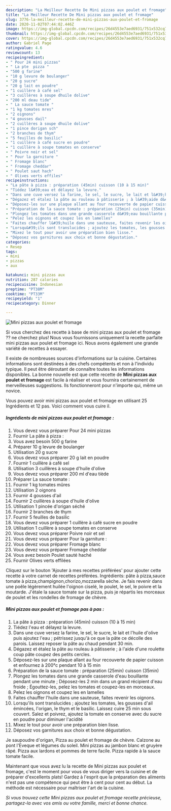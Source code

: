 ```yaml
---
description: "La Meilleur Recette De Mini pizzas aux poulet et fromage"
title: "La Meilleur Recette De Mini pizzas aux poulet et fromage"
slug: 3776-la-meilleur-recette-de-mini-pizzas-aux-poulet-et-fromage
date: 2020-11-02T07:44:02.446Z
image: https://img-global.cpcdn.com/recipes/26d4553e7aed6931/751x532cq70/mini-pizzas-aux-poulet-et-fromage-photo-principale-de-la-recette.jpg
thumbnail: https://img-global.cpcdn.com/recipes/26d4553e7aed6931/751x532cq70/mini-pizzas-aux-poulet-et-fromage-photo-principale-de-la-recette.jpg
cover: https://img-global.cpcdn.com/recipes/26d4553e7aed6931/751x532cq70/mini-pizzas-aux-poulet-et-fromage-photo-principale-de-la-recette.jpg
author: Gabriel Page
ratingvalue: 4.6
reviewcount: 13
recipeingredient:
- " Pour 24 mini pizzas"
- " La pte  pizza "
- "500 g farine"
- "10 g levure de boulanger"
- "20 g sucre"
- "20 g lait en poudre"
- "1 cuillère à café sel"
- "3 cuillères à soupe dhuile dolive"
- "200 ml deau tide"
- " La sauce tomate "
- "1 kg tomates mres"
- "2 oignons"
- "4 gousses dail"
- "2 cuillères à soupe dhuile dolive"
- "1 pince dorigan sch"
- "2 branches de thym"
- "5 feuilles de basilic"
- "1 cuillère à café sucre en poudre"
- "1 cuillère à soupe tomates en conserve"
- " Poivre noir et sel"
- " Pour la garniture "
- " Fromage blanc"
- " Fromage cheddar"
- " Poulet saut hach"
- " Olives verts effiles"
recipeinstructions:
- "La pâte à pizza : préparation (45min) cuisson (10 à 15 min)"
- "Tiédez l&#39;eau et délayez la levure."
- "Dans une cuve versez la farine, le sel, le sucre, le lait et l&#39;huile d&#39;olive puis ajoutez l&#39;eau ; pétrissez jusqu&#39;à ce que la pâte ce décolle des parois. Laissez reposer la pâte au chaud pendant 30 min."
- "Dégazez et étalez la pâte au rouleau à pâtisserie ; à l&#39;aide d&#39;une roulette coup pâte coupez des petits cercles."
- "Déposez-les sur une plaque allant au four recouverte de papier cuisson et enfournez à 200°c pendant 10 à 15 min"
- "Préparation de la sauce tomate : préparation (25min) cuisson (35min)"
- "Plongez les tomates dans une grande casserole d&#39;eau bouillante pendant une minute ; Déposez-les 2 min dans un grand récipient d&#39;eau froide ; Égouttez-les, pelez les tomates et coupez-les en morceaux."
- "Pelez les oignons et coupez les en lamelles"
- "Faites chauffer l&#39;huile dans une sauteuse, faites revenir les oignons."
- "Lorsqu&#39;ils sont translucides ; ajoutez les tomates, les gousses d&#39;ail émincées, l&#39;origan, le thym et le basilic. Laissez cuire 25 min sous couvert. Salez et poivrez, ajoutez la tomate en conserve avec du sucre en poudre pour diminuer l&#39;acidité"
- "Mixez le tout pour avoir une préparation bien lisse."
- "Déposez vos garnitures aux choix et bonne dégustation."
categories:
- Resep
tags:
- mini
- pizzas
- aux

katakunci: mini pizzas aux 
nutrition: 287 calories
recipecuisine: Indonesian
preptime: "PT38M"
cooktime: "PT33M"
recipeyield: "1"
recipecategory: Dinner

---
```



![Mini pizzas aux poulet et fromage](https://img-global.cpcdn.com/recipes/26d4553e7aed6931/751x532cq70/mini-pizzas-aux-poulet-et-fromage-photo-principale-de-la-recette.jpg)

Si vous cherchez des recette à base de mini pizzas aux poulet et fromage ?? ne cherchez plus! Nous vous fournissons uniquement la recette parfaite mini pizzas aux poulet et fromage ici. Nous avons également une grande variété de recettes à essayer.

Il existe de nombreuses sources d'informations sur la cuisine. Certaines informations sont destinées à des chefs compétents et non à l'individu typique. Il peut être déroutant de connaître toutes les informations disponibles. La bonne nouvelle est que cette recette de <strong> Mini pizzas aux poulet et fromage </strong> est facile à réaliser et vous fournira certainement de merveilleuses suggestions. Ils fonctionneront pour n'importe qui, même un novice.

<!--inarticleads1-->

Vous pouvez avoir mini pizzas aux poulet et fromage en utilisant 25 Ingrédients et 12 pas. Voici comment vous cuire il.

##### Ingrédients de mini pizzas aux poulet et fromage :

1. Vous devez vous préparer  Pour 24 mini pizzas
1. Fournir  La pâte à pizza :
1. Vous avez besoin 500 g farine
1. Préparer 10 g levure de boulanger
1. Utilisation 20 g sucre
1. Vous devez vous préparer 20 g lait en poudre
1. Fournir 1 cuillère à café sel
1. Utilisation 3 cuillères à soupe d&#39;huile d&#39;olive
1. Vous devez vous préparer 200 ml d&#39;eau tiède
1. Préparer  La sauce tomate :
1. Fournir 1 kg tomates mûres
1. Utilisation 2 oignons
1. Fournir 4 gousses d&#39;ail
1. Fournir 2 cuillères à soupe d&#39;huile d&#39;olive
1. Utilisation 1 pincée d&#39;origan séché
1. Fournir 2 branches de thym
1. Fournir 5 feuilles de basilic
1. Vous devez vous préparer 1 cuillère à café sucre en poudre
1. Utilisation 1 cuillère à soupe tomates en conserve
1. Vous devez vous préparer  Poivre noir et sel
1. Vous devez vous préparer  Pour la garniture :
1. Vous devez vous préparer  Fromage blanc
1. Vous devez vous préparer  Fromage cheddar
1. Vous avez besoin  Poulet sauté haché
1. Fournir  Olives verts effilées


Cliquez sur le bouton &#39;Ajouter à mes recettes préférées&#39; pour ajouter cette recette à votre carnet de recettes préférées. Ingrédients: pâte à pizza,sauce tomate à pizza,champignon,chorizo,mozzarella sèche. Je fais revenir dans une poêle légèrement huilée l&#39;oignon ciselé, le poulet, le sel, le poivre et la moutarde. J&#39;étale la sauce tomate sur la pizza, puis je répartis les morceaux de poulet et les rondelles de fromage de chèvre. 

<!--inarticleads2-->

##### Mini pizzas aux poulet et fromage pas à pas :

1. La pâte à pizza : préparation (45min) cuisson (10 à 15 min)
1. Tiédez l&#39;eau et délayez la levure.
1. Dans une cuve versez la farine, le sel, le sucre, le lait et l&#39;huile d&#39;olive puis ajoutez l&#39;eau ; pétrissez jusqu&#39;à ce que la pâte ce décolle des parois. Laissez reposer la pâte au chaud pendant 30 min.
1. Dégazez et étalez la pâte au rouleau à pâtisserie ; à l&#39;aide d&#39;une roulette coup pâte coupez des petits cercles.
1. Déposez-les sur une plaque allant au four recouverte de papier cuisson et enfournez à 200°c pendant 10 à 15 min
1. Préparation de la sauce tomate : préparation (25min) cuisson (35min)
1. Plongez les tomates dans une grande casserole d&#39;eau bouillante pendant une minute ; Déposez-les 2 min dans un grand récipient d&#39;eau froide ; Égouttez-les, pelez les tomates et coupez-les en morceaux.
1. Pelez les oignons et coupez les en lamelles
1. Faites chauffer l&#39;huile dans une sauteuse, faites revenir les oignons.
1. Lorsqu&#39;ils sont translucides ; ajoutez les tomates, les gousses d&#39;ail émincées, l&#39;origan, le thym et le basilic. Laissez cuire 25 min sous couvert. Salez et poivrez, ajoutez la tomate en conserve avec du sucre en poudre pour diminuer l&#39;acidité
1. Mixez le tout pour avoir une préparation bien lisse.
1. Déposez vos garnitures aux choix et bonne dégustation.


Je saupoudre d&#39;origan, Pizza au poulet et fromage de chèvre. Calzone au pont l&#39;Eveque et légumes du soleil. Mini pizzas au jambon blanc et gruyère râpé. Pizza aux lardons et pommes de terre facile. Pizza rapide à la sauce tomate facile. 

<!--inarticleads1-->

<p>
Maintenant que vous avez lu la recette de Mini pizzas aux poulet et fromage, c'est le moment pour vous de vous diriger vers la cuisine et de préparer d'excellents plats! Gardez à l'esprit que la préparation des aliments n'est pas une compétence qui peut être à cent pour cent au début. La méthode est nécessaire pour maîtriser l'art de la cuisine.
</p>

<p>
<i>Si vous trouvez cette Mini pizzas aux poulet et fromage recette précieuse, partagez-la avec vos amis ou votre famille, merci et bonne chance.</i>
</p>

